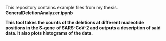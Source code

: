 This repository contains example files from my thesis.<br>
<b>GeneralDeletionAnalyzer.ipynb<b><br>
<p>This tool takes the counts of the deletions at different nucleotide positions in the S-gene of SARS-CoV-2 and outputs a description of said data. It also plots histograms of the data. </p>
